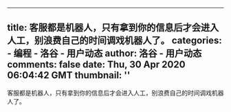 
---
title: 客服都是机器人，只有拿到你的信息后才会进入人工，别浪费自己的时间调戏机器人了。
categories: 
    - 编程
    - 洛谷 - 用户动态
author: 洛谷 - 用户动态
comments: false
date: Thu, 30 Apr 2020 06:04:42 GMT
thumbnail: ''
---

<div>   
客服都是机器人，只有拿到你的信息后才会进入人工，别浪费自己的时间调戏机器人了。  
</div>
            